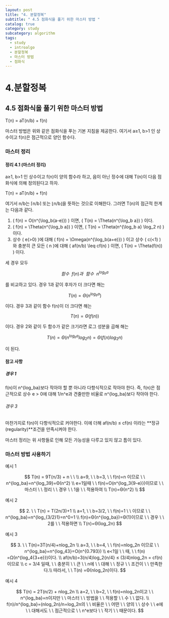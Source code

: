 ```yaml
---
layout: post
title: "4. 분할정복"
subtitle: " 4.5 점화식을 풀기 위한 마스터 방법 "
catalog: true
category: study
subcategory: algorithm
tags:
  - study
  - introalgo
  - 분할정복
  - 마스터 방법
  - 점화식
---
```


# 4.분할정복

## 4.5 점화식을 풀기 위한 마스터 방법

T(n) = aT(n/b) + f(n)

마스터 방법은 위와 같은 점화식을 푸는 기본 지침을 제공한다. 여기서 a≥1, b>1 인 상수이고 f(n)은 점근적으로 양인 함수다.

### 마스터 정리

#### 정리 4.1 (마스터 정리)

a≥1, b>1 인 상수이고 f(n)이 양의 함수라 하고, 음이 아닌 정수에 대해 T(n)이 다음 점화식에 의해 정의된다고 하자.

T(n) = aT(n/b) + f(n)

여기서 n/b는 ⌈n/b⌉ 또는 ⌊n/b⌋을 뜻하는 것으로 이해한다. 그러면 T(n)의 점근적 한계는 다음과 같다.

1. \( f(n) = O(n^{\log_b(a-e)}) \) 이면, \( T(n) = \Theta(n^{\log_b a}) \) 이다.
2. \( f(n) = \Theta(n^{\log_b a}) \) 이면, \( T(n) = \Theta(n^{\log_b a} \log_2 n) \) 이다.
3. 상수 \( e(>0) \)에 대해 \( f(n) = \Omega(n^{\log_b(a+e)}) \) 이고 상수 \( c(<1) \)와 충분히 큰 모든 \( n \)에 대해 \( af(n/b) \leq cf(n) \) 이면, \( T(n) = \Theta(f(n)) \) 이다.


세 경우 모두

$$
함수 \ \ f(n)과 \ \ 함수 \ \ n^{log_ba}
$$

를 비교하고 있다. 경우 1과 같이 후자가 더 크다면 해는

$$
T(n) = Θ(n^{log_ba})
$$

이다. 경우 3과 같이 함수 f(n)이 더 크다면 해는

$$
T(n) = Θ(f(n))
$$

이다. 경우 2와 같이 두 함수가 같은 크기라면 로그 성분을 곱해 해는

$$
T(n) = Θ(n^{log_ba}log_2n) = Θ(f(n)log_2n)
$$

이 된다.

#### 참고 사항

##### 경우 1

f(n)이 n^{log_ba}보다 작아야 할 뿐 아니라 다항식적으로 작아야 한다. 즉, f(n)은 점근적으로 상수 e > 0에 대해 1/n^e과 견줄만한 비율로 n^{log_ba}보다 작아야 한다.

###### 경우 3

마찬가지로 f(n)이 다항식적으로 커야한다. 이에 더해 af(n/b) ≤ cf(n) 이라는 **정규(regularity)**조건을 만족시켜야 한다.

마스터 정리는 위 사항들로 인해 모든 가능성을 다루고 있지 않고 틈이 있다.

### 마스터 방법 사용하기

예시 1

$$
T(n) = 9T(n/3) + n \ \ \\
a=9, \ \ b=3, \ \ f(n)=n 이므로 \ \ n^{log_ba}=n^{log_39}=Θ(n^2) \\
e=1일때 \ \ f(n)=O(n^{log_3{9-e}})이므로 \ \ 마스터 \ \ 정리 \ \ 경우 \ \ 1을 \ \ 적용하여 \\
T(n)=Θ(n^2) \\
$$

예시 2

$$
2. \ \ T(n) = T(2n/3)+1 \\
a=1, \ \ b=3/2, \ \ f(n)=1 \ \ 이므로 \ \ n^{log_ba}=n^{log_{3/2}1}=n^0=1 \\
f(n)=Θ(n^{log_ba})=Θ(1)이므로 \ \ 경우 \ \ 2를 \ \ 적용하면 \\
T(n)=Θ(log_2n)
$$

예시 3

$$
3. \ \ T(n)=3T(n/4)+nlog_2n \\
a=3, \ \ b=4, \ \ f(n)=nlog_2n 이므로 \ \ n^{log_ba}=n^{log_43}=O(n^{0.793}) \\
e<1일 \ \ 때, \ \ f(n) =Ω(n^{log_4{3+e}})이다. \\
af(n/b)=3(n/4)log_2{n/4} ≤ (3/4)nlog_2n = cf(n) 이므로 \\
c = 3/4 일때, \ \ 충분히 \ \ 큰 \ \ n에 \ \ 대해 \ \ 정규 \ \ 조건이 \ \ 만족한다.\\
따라서, \ \ T(n) =Θ(nlog_2n)이다.
$$

예시 4

$$
T(n) = 2T(n/2) + nlog_2n \\
a=2, \ \ b=2, \ \ f(n)=nlog_2n이고 \ \ n^{log_ba}=n이지만 \ \ 마스터 \ \ 방법을 \ \ 적용할 \ \ 수 \ \ 없다. \\
f(n)/n^{log_ba}=(nlog_2n)/n=log_2n의 \ \ 비율은 \ \ 어떤 \ \ 양의 \ \ 상수 \ \ e에 \ \ 대해서도 \ \ 점근적으로 \ \ n^e보다 \ \ 작기 \ \ 때문이다.
$$
